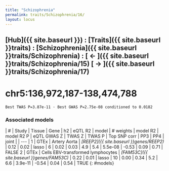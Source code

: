 ```yaml
---
title: "Schizophrenia"
permalink: traits/Schizophrenia/16/ 
layout: locus
---
```


## [Hub]({{ site.baseurl }}) : [Traits]({{ site.baseurl }}traits) : [Schizophrenia]({{ site.baseurl }}traits/Schizophrenia) :  [ ← ]({{ site.baseurl }}traits/Schizophrenia/15)  [ → ]({{ site.baseurl }}traits/Schizophrenia/17)

# chr5:136,972,187-138,474,788

`Best TWAS P=3.87e-11 · Best GWAS P=2.75e-08 conditioned to 0.0182`

<script>
Plotly.d3.csv("../16.cond.csv", function(data){ processData(data) } );
</script><div id="graph"></div>

### Associated models

| # | Study | Tissue | Gene | h2 | eQTL R2 | model | # weights | model R2 | model R2 P | eQTL GWAS Z | TWAS Z | TWAS P | Top SNP corr | PP3 | PP4 | joint |
| --- |
1 | GTEx | Artery Aorta | *[REEP2]({{ site.baseurl }}genes/REEP2)* | 0.12 | 0.02 | lasso |  6 | 0.02 | 0.03 | 4.9 | 5.4 | 5.5e-08 | -0.53 | 0.09 | 0.71 | FALSE
2 | GTEx | Cells EBV-transformed lymphocytes | *[FAM53C]({{ site.baseurl }}genes/FAM53C)* | 0.22 | 0.01 | lasso | 10 | 0.00 | 0.34 | 5.2 | 6.6 | 3.9e-11 | -0.54 | 0.04 | 0.54 |  TRUE
{: #models}


